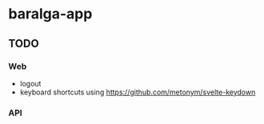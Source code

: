 # baralga-app


## TODO

### Web
* logout
* keyboard shortcuts using https://github.com/metonym/svelte-keydown

### API
